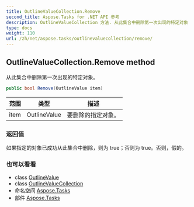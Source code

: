 ```yaml
---
title: OutlineValueCollection.Remove
second_title: Aspose.Tasks for .NET API 参考
description: OutlineValueCollection 方法. 从此集合中删除第一次出现的特定对象
type: docs
weight: 110
url: /zh/net/aspose.tasks/outlinevaluecollection/remove/
---
```

## OutlineValueCollection.Remove method

从此集合中删除第一次出现的特定对象。

```csharp
public bool Remove(OutlineValue item)
```

| 范围 | 类型 | 描述 |
| --- | --- | --- |
| item | OutlineValue | 要删除的指定对象。 |

### 返回值

如果指定的对象已成功从此集合中删除，则为 true；否则为 true。否则，假的。

### 也可以看看

* class [OutlineValue](../../outlinevalue/)
* class [OutlineValueCollection](../)
* 命名空间 [Aspose.Tasks](../../outlinevaluecollection/)
* 部件 [Aspose.Tasks](../../../)


